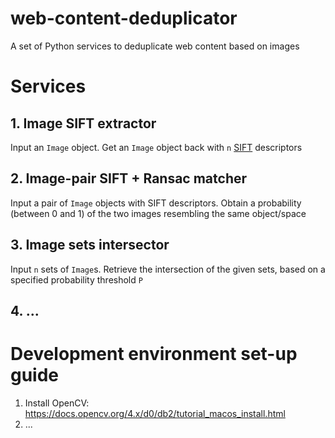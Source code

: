 # web-content-deduplicator
A set of Python services to deduplicate web content based on images

# Services

## 1. Image SIFT extractor

Input an `Image` object. Get an `Image` object back with `n` [SIFT](https://en.wikipedia.org/wiki/Scale-invariant_feature_transform) descriptors

## 2. Image-pair SIFT + Ransac matcher

Input a pair of `Image` objects with SIFT descriptors. Obtain a probability (between 0 and 1) of the two images resembling the same object/space

## 3. Image sets intersector

Input `n` sets of `Image`s. Retrieve the intersection of the given sets, based on a specified probability threshold `P`

## 4. ...

# Development environment set-up guide

1. Install OpenCV: https://docs.opencv.org/4.x/d0/db2/tutorial_macos_install.html
2. ...
